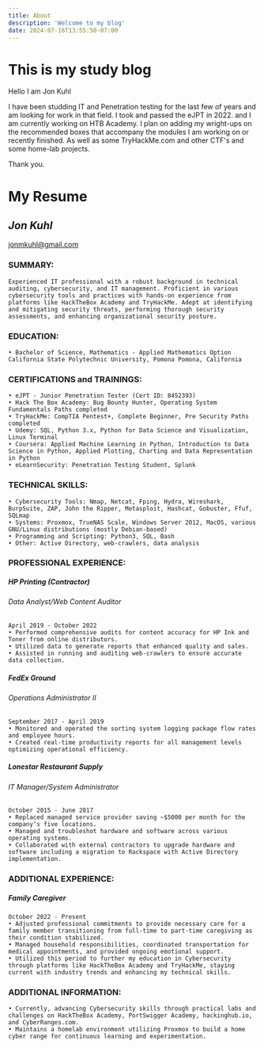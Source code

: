 ```yaml
---
title: About
description: 'Welcome to my blog'
date: 2024-07-16T13:55:50-07:00
---
```


# This is my study blog 

Hello I am Jon Kuhl

I have been studding IT and Penetration testing for the last few of years and am looking for work in that field. I took and passed the eJPT in 2022. and I am currently working on HTB Academy.
I plan on adding my wright-ups on the recommended boxes that accompany the modules I am working on or recently finished. As well as some TryHackMe.com and other CTF's and some home-lab projects.

Thank you.

<script src="https://tryhackme.com/badge/30729"></script>

# My Resume 

## *Jon Kuhl*
jonmkuhl@gmail.com


### SUMMARY:
    Experienced IT professional with a robust background in technical auditing, cybersecurity, and IT management. Proficient in various cybersecurity tools and practices with hands-on experience from platforms like HackTheBox Academy and TryHackMe. Adept at identifying and mitigating security threats, performing thorough security assessments, and enhancing organizational security posture.

### EDUCATION:
    • Bachelor of Science, Mathematics - Applied Mathematics Option California State Polytechnic University, Pomona Pomona, California
    
### CERTIFICATIONS and TRAININGS:
    • eJPT - Junior Penetration Tester (Cert ID: 8452393)
    • Hack The Box Academy: Bug Bounty Hunter, Operating System Fundamentals Paths completed
    • TryHackMe: CompTIA Pentest+, Complete Beginner, Pre Security Paths completed
    • Udemy: SQL, Python 3.x, Python for Data Science and Visualization, Linux Terminal
    • Coursera: Applied Machine Learning in Python, Introduction to Data Science in Python, Applied Plotting, Charting and Data Representation in Python
    • eLearnSecurity: Penetration Testing Student, Splunk
 
### TECHNICAL SKILLS:
    • Cybersecurity Tools: Nmap, Netcat, Fping, Hydra, Wireshark, BurpSuite, ZAP, John the Ripper, Metasploit, Hashcat, Gobuster, Ffuf, SQLmap
    • Systems: Proxmox, TrueNAS Scale, Windows Server 2012, MacOS, various GNU/Linux distributions (mostly Debian-based)
    • Programming and Scripting: Python3, SQL, Bash
    • Other: Active Directory, web-crawlers, data analysis 
    
      
### PROFESSIONAL EXPERIENCE:
##### HP Printing (Contractor)
###### Data Analyst/Web Content Auditor
    April 2019 - October 2022
    • Performed comprehensive audits for content accuracy for HP Ink and Toner from online distributors.
    • Utilized data to generate reports that enhanced quality and sales.
    • Assisted in running and auditing web-crawlers to ensure accurate data collection.
##### FedEx Ground
###### Operations Administrator II
    September 2017 - April 2019
    • Monitored and operated the sorting system logging package flow rates and employee hours.
    • Created real-time productivity reports for all management levels optimizing operational efficiency.
##### Lonestar Restaurant Supply
###### IT Manager/System Administrator
    October 2015 - June 2017
    • Replaced managed service provider saving ~$5000 per month for the company’s five locations.
    • Managed and troubleshot hardware and software across various operating systems.
    • Collaborated with external contractors to upgrade hardware and software including a migration to Rackspace with Active Directory implementation.

### ADDITIONAL EXPERIENCE:
##### Family Caregiver
    October 2022 - Present
    • Adjusted professional commitments to provide necessary care for a family member transitioning from full-time to part-time caregiving as their condition stabilized.
    • Managed household responsibilities, coordinated transportation for medical appointments, and provided ongoing emotional support.
    • Utilized this period to further my education in Cybersecurity through platforms like HackTheBox Academy and TryHackMe, staying current with industry trends and enhancing my technical skills.

### ADDITIONAL INFORMATION:
    • Currently, advancing Cybersecurity skills through practical labs and challenges on HackTheBox Academy, PortSwigger Academy, hackinghub.io, and CyberRanges.com.
    • Maintains a homelab environment utilizing Proxmox to build a home cyber range for continuous learning and experimentation.


